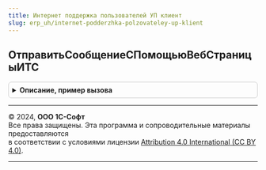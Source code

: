 ```yaml
---
title: Интернет поддержка пользователей УП клиент
slug: erp_uh/internet-podderzhka-polzovateley-up-klient
---
```



## ОтправитьСообщениеСПомощьюВебСтраницыИТС
<details style="margin: 1em 0; padding: 0.5em; border: 1px solid #ccc; border-radius: 6px;">

<summary style="font-weight: bold; cursor: pointer;">Описание, пример вызова</summary>

```bsl

// Открывает веб страницу ИТС для отправки сообщения в тех поддержку
//
// Параметры:
//  ТекстОбращение - Строка -
//  ТемаОбращения - Строка -
//
Процедура ОтправитьСообщениеСПомощьюВебСтраницыИТС(ТекстОбращение = "<Текст сообщения>", ТемаОбращения = "<Тема>") Экспорт
```

Пример вызова
```bsl
ИнтернетПоддержкаПользователейУПКлиент.ОтправитьСообщениеСПомощьюВебСтраницыИТС(ТекстОбращение, ТемаОбращения);
```
</details>

---

© 2024, **ООО 1С-Софт**  
Все права защищены. Эта программа и сопроводительные материалы предоставляются  
в соответствии с условиями лицензии [Attribution 4.0 International (CC BY 4.0)](https://creativecommons.org/licenses/by/4.0/legalcode).

---
